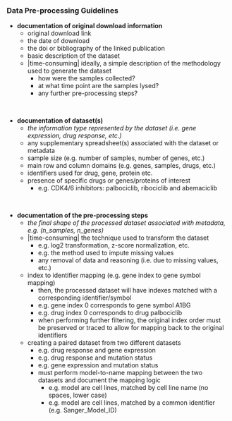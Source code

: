 ### Data Pre-processing Guidelines

- **documentation of original download information**
    - original download link 
    - the date of download
    - the doi or bibliography of the linked publication 
    - basic description of the dataset
    - |time-consuming| ideally, a simple description of the methodology used to generate the dataset
        - how were the samples collected?
        - at what time point are the samples lysed? 
        - any further pre-processing steps?  
<br />

- **documentation of dataset(s)** 
    - *the information type represented by the dataset (i.e. gene expression, drug response, etc.)*
    - any supplementary spreadsheet(s) associated with the dataset or metadata
    - sample size (e.g. number of samples, number of genes, etc.)
    - main row and column domains (e.g. genes, samples, drugs, etc.)
    - identifiers used for drug, gene, protein etc. 
    - presence of specific drugs or genes/proteins of interest
        - e.g. CDK4/6 inhibitors: palbociclib, ribociclib and abemaciclib  
<br />  

- **documentation of the pre-processing steps**
    - *the final shape of the processed dataset associated with metadata, e.g. (n_samples, n_genes)*
    - |time-consuming| the technique used to transform the dataset
        - e.g. log2 transformation, z-score normalization, etc.
        - e.g. the method used to impute missing values
        - any removal of data and reasoning (i.e. due to missing values, etc.)
    - index to identifier mapping (e.g. gene index to gene symbol mapping)
        - then, the processed dataset will have indexes matched with a corresponding identifier/symbol 
        - e.g. gene index 0 corresponds to gene symbol A1BG
        - e.g. drug index 0 corresponds to drug palbociclib
        - when performing further filtering, the original index order must be preserved or traced to allow for mapping back to the original identifiers
    - creating a paired dataset from two different datasets
        - e.g. drug response and gene expression
        - e.g. drug response and mutation status
        - e.g. gene expression and mutation status
        - must perform model-to-name mapping between the two datasets and document the mapping logic
            - e.g. model are cell lines, matched by cell line name (no spaces, lower case)
            - e.g. model are cell lines, matched by a common identifier (e.g. Sanger_Model_ID)

